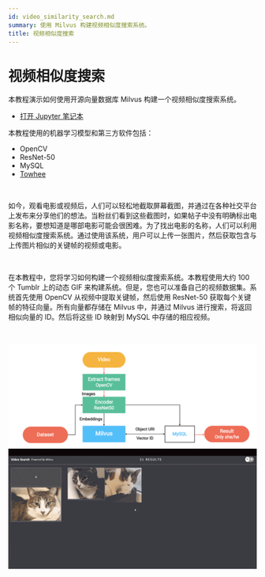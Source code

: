 ```yaml
---
id: video_similarity_search.md
summary: 使用 Milvus 构建视频相似度搜索系统。
title: 视频相似度搜索
---
```


# 视频相似度搜索

本教程演示如何使用开源向量数据库 Milvus 构建一个视频相似度搜索系统。
- [打开 Jupyter 笔记本](https://github.com/towhee-io/examples/tree/main/video/reverse_video_search)

本教程使用的机器学习模型和第三方软件包括：
- OpenCV
- ResNet-50
- MySQL
- [Towhee](https://towhee.io/)

<br/>

如今，观看电影或视频后，人们可以轻松地截取屏幕截图，并通过在各种社交平台上发布来分享他们的想法。当粉丝们看到这些截图时，如果帖子中没有明确标出电影名称，要想知道是哪部电影可能会很困难。为了找出电影的名称，人们可以利用视频相似度搜索系统。通过使用该系统，用户可以上传一张图片，然后获取包含与上传图片相似的关键帧的视频或电影。

<br/>

在本教程中，您将学习如何构建一个视频相似度搜索系统。本教程使用大约 100 个 Tumblr 上的动态 GIF 来构建系统。但是，您也可以准备自己的视频数据集。系统首先使用 OpenCV 从视频中提取关键帧，然后使用 ResNet-50 获取每个关键帧的特征向量。所有向量都存储在 Milvus 中，并通过 Milvus 进行搜索，将返回相似向量的 ID。然后将这些 ID 映射到 MySQL 中存储的相应视频。

<br/>

![video_search](../../../assets/video_search.png "视频相似度搜索系统的工作流程。")
![video_search_demo](../../../assets/video_search_demo.gif "视频相似度搜索系统的演示。")
